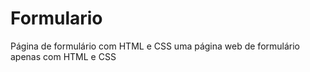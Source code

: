 # Formulario
Página de formulário com HTML e CSS
uma página web de formulário apenas com HTML e CSS
